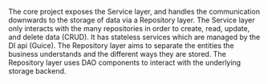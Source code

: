 The core project exposes the Service layer, and handles the communication downwards to the storage of data via a Repository layer.
The Service layer only interacts with the many repositories in order to create, read, update, and delete data (CRUD). It has stateless services which are managed by the DI api (Guice).
The Repository layer aims to separate the entities the business understands and the different ways they are stored.
The Repository layer uses DAO components to interact with the underlying storage backend.